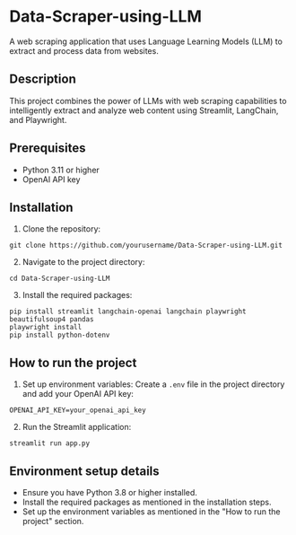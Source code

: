 # Data-Scraper-using-LLM

A web scraping application that uses Language Learning Models (LLM) to extract and process data from websites.

## Description
This project combines the power of LLMs with web scraping capabilities to intelligently extract and analyze web content using Streamlit, LangChain, and Playwright.

## Prerequisites
- Python 3.11 or higher
- OpenAI API key

## Installation

1. Clone the repository:
```
git clone https://github.com/yourusername/Data-Scraper-using-LLM.git
```

2. Navigate to the project directory:
```
cd Data-Scraper-using-LLM
```

3. Install the required packages:
```
pip install streamlit langchain-openai langchain playwright beautifulsoup4 pandas
playwright install
pip install python-dotenv
```

## How to run the project

1. Set up environment variables:
Create a `.env` file in the project directory and add your OpenAI API key:
```
OPENAI_API_KEY=your_openai_api_key
```

2. Run the Streamlit application:
```
streamlit run app.py
```

## Environment setup details
- Ensure you have Python 3.8 or higher installed.
- Install the required packages as mentioned in the installation steps.
- Set up the environment variables as mentioned in the "How to run the project" section.